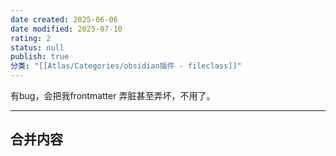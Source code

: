 ```yaml
---
date created: 2025-06-06
date modified: 2025-07-10
rating: 2
status: null
publish: true
分类: "[[Atlas/Categories/obsidian插件 - fileclass]]"
---
```



有bug，会把我frontmatter 弄脏甚至弄坏，不用了。


---

## 合并内容

[](api制定.md)